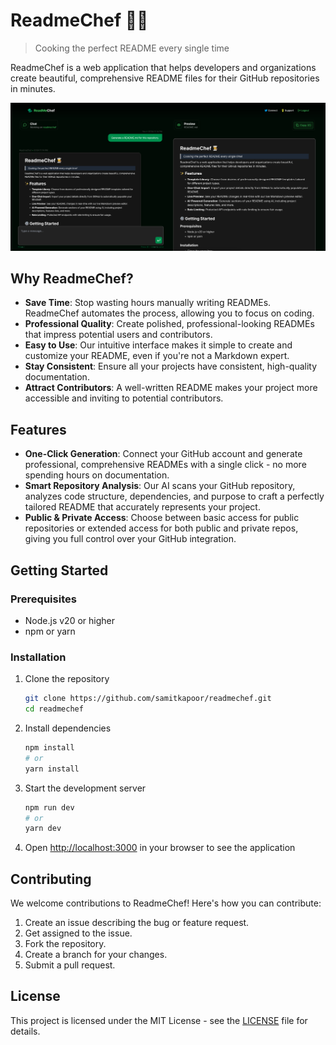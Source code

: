 # ReadmeChef 🧑‍🍳

> Cooking the perfect README every single time

ReadmeChef is a web application that helps developers and organizations create beautiful, comprehensive README files for their GitHub repositories in minutes.

[![Watch the video](https://github.com/samitkapoor/readmechef/blob/main/public/hero-illustration-image.png)](https://github.com/samitkapoor/readmechef/blob/main/public/readmechef-demo.mp4)

## Why ReadmeChef?

-   **Save Time**: Stop wasting hours manually writing READMEs. ReadmeChef automates the process, allowing you to focus on coding.
-   **Professional Quality**: Create polished, professional-looking READMEs that impress potential users and contributors.
-   **Easy to Use**: Our intuitive interface makes it simple to create and customize your README, even if you're not a Markdown expert.
-   **Stay Consistent**: Ensure all your projects have consistent, high-quality documentation.
-   **Attract Contributors**: A well-written README makes your project more accessible and inviting to potential contributors.

## Features

-   **One-Click Generation**: Connect your GitHub account and generate professional, comprehensive READMEs with a single click - no more spending hours on documentation.
-   **Smart Repository Analysis**: Our AI scans your GitHub repository, analyzes code structure, dependencies, and purpose to craft a perfectly tailored README that accurately represents your project.
-   **Public & Private Access**: Choose between basic access for public repositories or extended access for both public and private repos, giving you full control over your GitHub integration.

## Getting Started

### Prerequisites

-   Node.js v20 or higher
-   npm or yarn

### Installation

1.  Clone the repository

    ```bash
    git clone https://github.com/samitkapoor/readmechef.git
    cd readmechef
    ```

2.  Install dependencies

    ```bash
    npm install
    # or
    yarn install
    ```

3.  Start the development server

    ```bash
    npm run dev
    # or
    yarn dev
    ```

4.  Open [http://localhost:3000](http://localhost:3000) in your browser to see the application

## Contributing

We welcome contributions to ReadmeChef! Here's how you can contribute:

1.  Create an issue describing the bug or feature request.
2.  Get assigned to the issue.
3.  Fork the repository.
4.  Create a branch for your changes.
5.  Submit a pull request.

## License

This project is licensed under the MIT License - see the [LICENSE](LICENSE) file for details.
